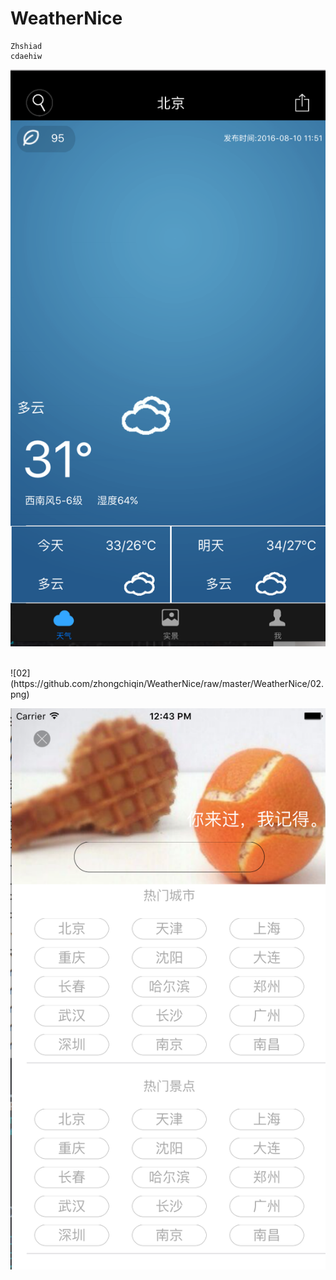 # WeatherNice
    Zhshiad 
    cdaehiw
![01](https://github.com/zhongchiqin/WeatherNice/raw/master/WeatherNice/01.png "01")

<br>
![02](https://github.com/zhongchiqin/WeatherNice/raw/master/WeatherNice/02.png)

<br>

![02](https://github.com/zhongchiqin/WeatherNice/raw/master/WeatherNice/03.png)
